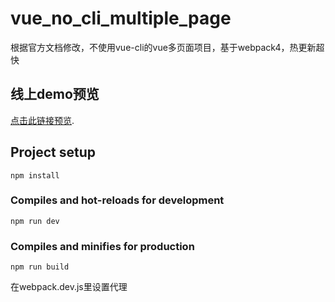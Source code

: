 # vue_no_cli_multiple_page
根据官方文档修改，不使用vue-cli的vue多页面项目，基于webpack4，热更新超快

## 线上demo预览
[点击此链接预览](https://my.weblf.cn/vue_nocli_multiple_page).
## Project setup
```
npm install
```

### Compiles and hot-reloads for development
```
npm run dev
```

### Compiles and minifies for production
```
npm run build
```
在webpack.dev.js里设置代理
